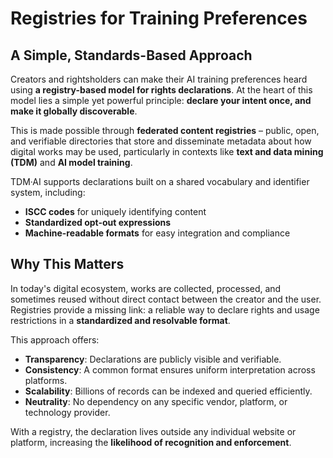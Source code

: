 # Registries for Training Preferences

## A Simple, Standards-Based Approach

Creators and rightsholders can make their AI training preferences heard using **a registry-based model for rights declarations**. At the heart of this model lies a simple yet powerful principle: **declare your intent once, and make it globally discoverable**.

This is made possible through **federated content registries** – public, open, and verifiable directories that store and disseminate metadata about how digital works may be used, particularly in contexts like **text and data mining (TDM)** and **AI model training**.

TDM·AI supports declarations built on a shared vocabulary and identifier system, including:

* **ISCC codes** for uniquely identifying content
* **Standardized opt-out expressions**
* **Machine-readable formats** for easy integration and compliance

## Why This Matters

In today's digital ecosystem, works are collected, processed, and sometimes reused without direct contact between the creator and the user. Registries provide a missing link: a reliable way to declare rights and usage restrictions in a **standardized and resolvable format**.

This approach offers:

* **Transparency**: Declarations are publicly visible and verifiable.
* **Consistency**: A common format ensures uniform interpretation across platforms.
* **Scalability**: Billions of records can be indexed and queried efficiently.
* **Neutrality**: No dependency on any specific vendor, platform, or technology provider.

With a registry, the declaration lives outside any individual website or platform, increasing the **likelihood of recognition and enforcement**.
